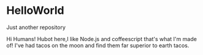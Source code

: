 # HelloWorld
Just another  repository

Hi Humans!
Hubot here,I like Node.js and coffeescript that's what I'm made of!
I've had tacos on the moon and find them far superior to earth tacos.
